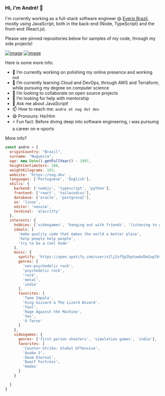### Hi, i'm André! 👋

I'm currently working as a full-stack software engineer @ [Everis Brazil](https://www.everis.com/brazil/pt-br/home-br), mostly using JavaScript, both in the back-end (Node, TypeScript) and the front-end (React.js).

Please see pinned repositories below for samples of my code, through my side projects!

[![image](https://img.shields.io/badge/LinkedIn-0077B5?style=for-the-badge&logo=linkedin&logoColor=white)](https://www.linkedin.com/in/estevoandr/)
[![image](https://img.shields.io/badge/Twitter-1DA1F2?style=for-the-badge&logo=twitter&logoColor=white)](https://twitter.com/nogjohnson)

Here is some more info:
- 🔭 I’m currently working on polishing my online presence and working out
- 🌱 I’m currently learning Cloud and DevOps, through AWS and Terraform, while pursuing my degree on computer science
- 👯 I’m looking to collaborate on open source projects
- 🤔 I’m looking for help with mentorship
- 💬 Ask me about JavaScript!
- 📫 How to reach me: `andre at nog dot dev`
- 😄 Pronouns: He/Him
- ⚡ Fun fact: Before diving deep into software engineering, i was pursuing a career on e-sports

More info?
```javascript
const andre = {
  originCountry: "Brazil",
  surname: "Nogueira",
  age: new Date().getFullYear() - 1997,
  heightCentimeters: 188,
  weightKilograms: 103,
  website: 'https://nog.dev' ,
  languages: ['Portuguese', 'English'],
  skills: {
    backend: ['nodejs', 'typescript', 'python'],
    frontend: ['react', 'tailwindcss'],
    database: ['oracle', 'postgresql'],
    os: 'linux',
    editor: 'neovim',
    terminal: 'alacritty'
  },
  interests: {
    hobbies: ['videogames', 'hanging out with friends', 'listening to great music'],
    ideals: [
      'make quality code that makes the world a better place',
      'help people help people',
      'try to be a cool dude'
    ],
    music: {
      spotify: 'https://open.spotify.com/user/v1lj2sf5p2hptowbd5m2up7bt?si=4XZ4TFA5Tw-TverZI1s0Pg',
      genres: [
        'neo-psychedelic rock',
        'psychedelic rock',
        'rock',
        'metal',
        'indie'
      ],
      favorites: [
        'Tame Impala',
        'King Gizzard & The Lizard Wizard',
        'Tool',
        'Rage Against the Machine',
        'Yes',
        'O Terno'
      ]
    },
    videogames: {
      genres: ['first person shooters', 'simulation games', 'indie'],
      favorites: [
        'Counter-Strike: Global Offensive',
        'Quake 2',
        'Doom Eternal',
        'Dwarf Fortress',
        'Hades'
      ]
    }

  }
}
```
